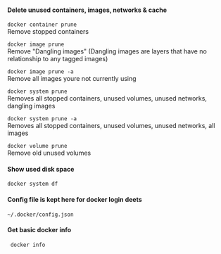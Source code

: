 #### Delete unused containers, images, networks & cache  
```docker container prune```  
Remove stopped containers  

```docker image prune```  
Remove "Dangling images" (Dangling images are layers that have no relationship to any tagged images)  

```docker image prune -a```  
Remove all images youre not currently using  

```docker system prune```  
Removes all stopped containers, unused volumes, unused networks, dangling images

```docker system prune -a```  
Removes all stopped containers, unused volumes, unused networks, all images

```docker volume prune```  
Remove old unused volumes

#### Show used disk space
```docker system df```

#### Config file is kept here for docker login deets
```~/.docker/config.json```

#### Get basic docker info
``` docker info```